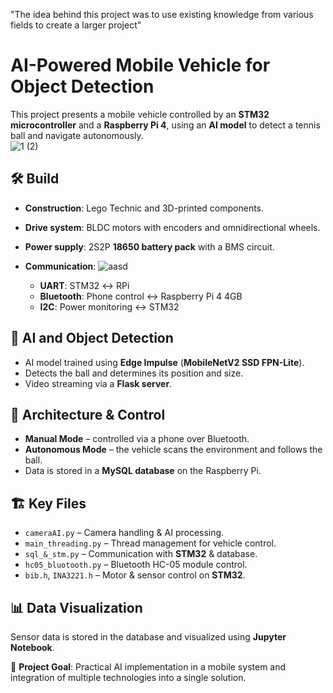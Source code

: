 "The idea behind this project was to use existing knowledge from various fields to create a larger project"

# AI-Powered Mobile Vehicle for Object Detection  

This project presents a mobile vehicle controlled by an **STM32 microcontroller** and a **Raspberry Pi 4**, using an **AI model** to detect a tennis ball and navigate autonomously.  
![1 (2)](https://github.com/user-attachments/assets/4f17d9a7-0ca0-4be2-9d32-d2b4f99cb9cf)

## 🛠 Build  
- **Construction**: Lego Technic and 3D-printed components.  
- **Drive system**: BLDC motors with encoders and omnidirectional wheels.  
- **Power supply**: 2S2P **18650 battery pack** with a BMS circuit.  
- **Communication**:
![aasd](https://github.com/user-attachments/assets/6bea847d-5e31-4e62-9705-56f43df58f70)

  - **UART**:      STM32 ↔️ RPi  
  - **Bluetooth**: Phone control  ↔️ Raspberry Pi 4 4GB
  - **I2C**:       Power monitoring ↔️ STM32

## 🤖 AI and Object Detection  
- AI model trained using **Edge Impulse** (**MobileNetV2 SSD FPN-Lite**).  
- Detects the ball and determines its position and size.  
- Video streaming via a **Flask server**.  

## 🔗 Architecture & Control  
- **Manual Mode** – controlled via a phone over Bluetooth.  
- **Autonomous Mode** – the vehicle scans the environment and follows the ball.  
- Data is stored in a **MySQL database** on the Raspberry Pi.  

## 🏗 Key Files  
- `cameraAI.py` – Camera handling & AI processing.  
- `main_threading.py` – Thread management for vehicle control.  
- `sql_&_stm.py` – Communication with **STM32** & database.  
- `hc05_bluotooth.py` – Bluetooth HC-05 module control.  
- `bib.h`, `INA3221.h` – Motor & sensor control on **STM32**.  

## 📊 Data Visualization  
Sensor data is stored in the database and visualized using **Jupyter Notebook**.  

🎯 **Project Goal**: Practical AI implementation in a mobile system and integration of multiple technologies into a single solution.  

